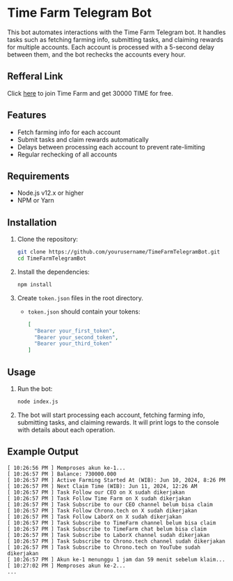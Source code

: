 # Time Farm Telegram Bot

This bot automates interactions with the Time Farm Telegram bot. It handles tasks such as fetching farming info, submitting tasks, and claiming rewards for multiple accounts. Each account is processed with a 5-second delay between them, and the bot rechecks the accounts every hour.

## Refferal Link

Click [here](https://t.me/TimeFarmCryptoBot?start=WIOAo6rSXEZHbmDz) to join Time Farm and get 30000 TIME for free.

## Features

- Fetch farming info for each account
- Submit tasks and claim rewards automatically
- Delays between processing each account to prevent rate-limiting
- Regular rechecking of all accounts

## Requirements

- Node.js v12.x or higher
- NPM or Yarn

## Installation

1. Clone the repository:

   ```bash
   git clone https://github.com/yourusername/TimeFarmTelegramBot.git
   cd TimeFarmTelegramBot
   ```

2. Install the dependencies:

   ```bash
   npm install
   ```

3. Create `token.json` files in the root directory.

   - `token.json` should contain your tokens:

     ```json
     [
       "Bearer your_first_token",
       "Bearer your_second_token",
       "Bearer your_third_token"
     ]
     ```

## Usage

1. Run the bot:

   ```bash
   node index.js
   ```

2. The bot will start processing each account, fetching farming info, submitting tasks, and claiming rewards. It will print logs to the console with details about each operation.

## Example Output

```plaintext
[ 10:26:56 PM ] Memproses akun ke-1...
[ 10:26:57 PM ] Balance: 730000.000
[ 10:26:57 PM ] Active Farming Started At (WIB): Jun 10, 2024, 8:26 PM
[ 10:26:57 PM ] Next Claim Time (WIB): Jun 11, 2024, 12:26 AM
[ 10:26:57 PM ] Task Follow our CEO on X sudah dikerjakan
[ 10:26:57 PM ] Task Follow Time Farm on X sudah dikerjakan
[ 10:26:57 PM ] Task Subscribe to our CEO channel belum bisa claim
[ 10:26:57 PM ] Task Follow Chrono.tech on X sudah dikerjakan
[ 10:26:57 PM ] Task Follow LaborX on X sudah dikerjakan
[ 10:26:57 PM ] Task Subscribe to TimeFarm channel belum bisa claim
[ 10:26:57 PM ] Task Subscribe to TimeFarm chat belum bisa claim
[ 10:26:57 PM ] Task Subscribe to LaborX channel sudah dikerjakan
[ 10:26:57 PM ] Task Subscribe to Chrono.tech channel sudah dikerjakan
[ 10:26:57 PM ] Task Subscribe to Chrono.tech on YouTube sudah dikerjakan
[ 10:26:57 PM ] Akun ke-1 menunggu 1 jam dan 59 menit sebelum klaim...
[ 10:27:02 PM ] Memproses akun ke-2...
...
```
